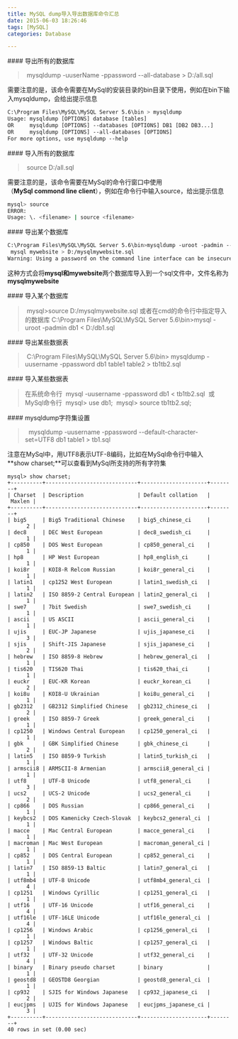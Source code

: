 ```yaml
---
title: MySQL dump导入导出数据库命令汇总
date: 2015-06-03 18:26:46
tags: [MySQL]
categories: Database

---
```


#### 导出所有的数据库
> mysqldump -uuserName -ppassword --all-database > D:/all.sql

需要注意的是，该命令需要在MySql的安装目录的bin目录下使用，例如在bin下输入mysqldump，会给出提示信息
```bash
C:\Program Files\MySQL\MySQL Server 5.6\bin > mysqldump
Usage: mysqldump [OPTIONS] database [tables]
OR     mysqldump [OPTIONS] --databases [OPTIONS] DB1 [DB2 DB3...]
OR     mysqldump [OPTIONS] --all-databases [OPTIONS]
For more options, use mysqldump --help
```

#### 导入所有的数据库
> source D:/all.sql

需要注意的是，该命令需要在MySql的命令行窗口中使用（**MySql commond line client**），例如在命令行中输入source，给出提示信息
```bash
mysql> source
ERROR:
Usage: \. <filename> | source <filename>
```

#### 导出某个数据库
```bash
C:\Program Files\MySQL\MySQL Server 5.6\bin>mysqldump -uroot -padmin --databases
 mysql mywebsite > D:/mysqlmywebsite.sql
Warning: Using a password on the command line interface can be insecure.
```
这种方式会将**mysql和mywebsite**两个数据库导入到一个sql文件中，文件名称为**mysqlmywebsite**

#### 导入某个数据库
> mysql>source D:/mysqlmywebsite.sql
或者在cmd的命令行中指定导入的数据库
C:\Program Files\MySQL\MySQL Server 5.6\bin>mysql -uroot -padmin db1 < D:/db1.sql

#### 导出某些数据表
> C:\Program Files\MySQL\MySQL Server 5.6\bin> mysqldump -uusername -ppassword db1 table1 table2 > tb1tb2.sql

#### 导入某些数据表
>在系统命令行
 mysql -uusername -ppassword db1 < tb1tb2.sql
 或MySql命令行
 mysql> use db1;
 mysql> source tb1tb2.sql;

#### mysqldump字符集设置
>  mysqldump -uusername -ppassword --default-character-set=UTF8 db1 table1 > tb1.sql

注意在MySql中，用UTF8表示UTF-8编码，比如在MySql命令行中输入**show charset;**可以查看到MySql所支持的所有字符集

```mysql
mysql> show charset;
+----------+-----------------------------+---------------------+--------+
| Charset  | Description                 | Default collation   | Maxlen |
+----------+-----------------------------+---------------------+--------+
| big5     | Big5 Traditional Chinese    | big5_chinese_ci     |      2 |
| dec8     | DEC West European           | dec8_swedish_ci     |      1 |
| cp850    | DOS West European           | cp850_general_ci    |      1 |
| hp8      | HP West European            | hp8_english_ci      |      1 |
| koi8r    | KOI8-R Relcom Russian       | koi8r_general_ci    |      1 |
| latin1   | cp1252 West European        | latin1_swedish_ci   |      1 |
| latin2   | ISO 8859-2 Central European | latin2_general_ci   |      1 |
| swe7     | 7bit Swedish                | swe7_swedish_ci     |      1 |
| ascii    | US ASCII                    | ascii_general_ci    |      1 |
| ujis     | EUC-JP Japanese             | ujis_japanese_ci    |      3 |
| sjis     | Shift-JIS Japanese          | sjis_japanese_ci    |      2 |
| hebrew   | ISO 8859-8 Hebrew           | hebrew_general_ci   |      1 |
| tis620   | TIS620 Thai                 | tis620_thai_ci      |      1 |
| euckr    | EUC-KR Korean               | euckr_korean_ci     |      2 |
| koi8u    | KOI8-U Ukrainian            | koi8u_general_ci    |      1 |
| gb2312   | GB2312 Simplified Chinese   | gb2312_chinese_ci   |      2 |
| greek    | ISO 8859-7 Greek            | greek_general_ci    |      1 |
| cp1250   | Windows Central European    | cp1250_general_ci   |      1 |
| gbk      | GBK Simplified Chinese      | gbk_chinese_ci      |      2 |
| latin5   | ISO 8859-9 Turkish          | latin5_turkish_ci   |      1 |
| armscii8 | ARMSCII-8 Armenian          | armscii8_general_ci |      1 |
| utf8     | UTF-8 Unicode               | utf8_general_ci     |      3 |
| ucs2     | UCS-2 Unicode               | ucs2_general_ci     |      2 |
| cp866    | DOS Russian                 | cp866_general_ci    |      1 |
| keybcs2  | DOS Kamenicky Czech-Slovak  | keybcs2_general_ci  |      1 |
| macce    | Mac Central European        | macce_general_ci    |      1 |
| macroman | Mac West European           | macroman_general_ci |      1 |
| cp852    | DOS Central European        | cp852_general_ci    |      1 |
| latin7   | ISO 8859-13 Baltic          | latin7_general_ci   |      1 |
| utf8mb4  | UTF-8 Unicode               | utf8mb4_general_ci  |      4 |
| cp1251   | Windows Cyrillic            | cp1251_general_ci   |      1 |
| utf16    | UTF-16 Unicode              | utf16_general_ci    |      4 |
| utf16le  | UTF-16LE Unicode            | utf16le_general_ci  |      4 |
| cp1256   | Windows Arabic              | cp1256_general_ci   |      1 |
| cp1257   | Windows Baltic              | cp1257_general_ci   |      1 |
| utf32    | UTF-32 Unicode              | utf32_general_ci    |      4 |
| binary   | Binary pseudo charset       | binary              |      1 |
| geostd8  | GEOSTD8 Georgian            | geostd8_general_ci  |      1 |
| cp932    | SJIS for Windows Japanese   | cp932_japanese_ci   |      2 |
| eucjpms  | UJIS for Windows Japanese   | eucjpms_japanese_ci |      3 |
+----------+-----------------------------+---------------------+--------+
40 rows in set (0.00 sec)
```
